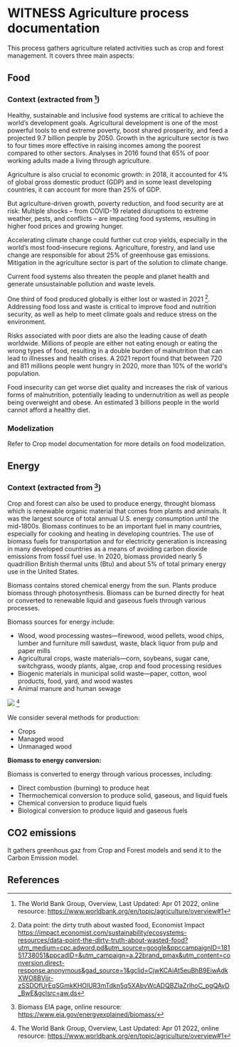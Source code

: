 # WITNESS Agriculture process documentation

This process gathers agriculture related activities such as crop and forest management. It covers three main aspects:

## Food

### Context (extracted from [^1])

Healthy, sustainable and inclusive food systems are critical to achieve the world’s development goals. Agricultural
development is one of the most powerful tools to end extreme poverty, boost shared prosperity, and feed a projected 9.7
billion people by 2050. Growth in the agriculture sector is two to four times more effective in raising incomes among
the poorest compared to other sectors. Analyses in 2016 found that 65% of poor working adults made a living through
agriculture.

Agriculture is also crucial to economic growth: in 2018, it accounted for 4% of global gross domestic product (GDP) and
in some least developing countries, it can account for more than 25% of GDP.

But agriculture-driven growth, poverty reduction, and food security are at risk: Multiple shocks – from COVID-19 related
disruptions to extreme weather, pests, and conflicts – are impacting food systems, resulting in higher food prices and
growing hunger.

Accelerating climate change could further cut crop yields, especially in the world’s most food-insecure regions.
Agriculture, forestry, and land use change are responsible for about 25% of greenhouse gas emissions. Mitigation in the
agriculture sector is part of the solution to climate change.

Current food systems also threaten the people and planet health and generate unsustainable pollution and waste levels.

One third of food produced globally is either lost or wasted in 2021 [^3]. Addressing food loss and waste is critical to improve food and nutrition security, as well as help to meet climate goals and reduce stress on the environment.

Risks associated with poor diets are also the leading cause of death worldwide. Millions of people are either not eating
enough or eating the wrong types of food, resulting in a double burden of malnutrition that can lead to illnesses and
health crises. A 2021 report found that between 720 and 811 millions people went hungry in 2020, more than 10% of the
world's population.

Food insecurity can get worse diet quality and increases the risk of various forms of malnutrition, potentially leading to
undernutrition as well as people being overweight and obese. An estimated 3 billions people in the world cannot afford a
healthy diet.

### Modelization

Refer to Crop model documentation for more details on food modelization.

## Energy

### Context (extracted from [^2])

Crop and forest can also be used to produce energy, throught biomass which is renewable organic material that comes from
plants and animals. It was the largest source of total annual U.S. energy consumption until the mid-1800s. Biomass
continues to be an important fuel in many countries, especially for cooking and heating in developing countries. The use
of biomass fuels for transportation and for electricity generation is increasing in many developed countries as a means
of avoiding carbon dioxide emissions from fossil fuel use. In 2020, biomass provided nearly 5 quadrillion British
thermal units (Btu) and about 5% of total primary energy use in the United States.

Biomass contains stored chemical energy from the sun. Plants produce biomass through photosynthesis. Biomass can be
burned directly for heat or converted to renewable liquid and gaseous fuels through various processes.

Biomass sources for energy include:

- Wood, wood processing wastes—firewood, wood pellets, wood chips, lumber and furniture mill sawdust, waste, black liquor from pulp and paper mills
- Agricultural crops, waste materials—corn, soybeans, sugar cane, switchgrass, woody plants, algae, crop and
  food processing residues
- Biogenic materials in municipal solid waste—paper, cotton, wool products, food, yard, and wood wastes
- Animal manure and human sewage

![](biomass_prod.PNG) [^1]

We consider several methods for production:

- Crops
- Managed wood
- Unmanaged wood

**Biomass to energy conversion:**

Biomass is converted to energy through various processes, including:

- Direct combustion (burning) to produce heat
- Thermochemical conversion to produce solid, gaseous, and liquid fuels
- Chemical conversion to produce liquid fuels
- Biological conversion to produce liquid and gaseous fuels

## CO2 emissions

It gathers greenhous gaz from Crop and Forest models and send it to the Carbon Emission model.

## References

[^1]:
    The World Bank Group, Overview, Last Updated: Apr 01 2022, online
    resource: <https://www.worldbank.org/en/topic/agriculture/overview#1>

[^2]: Biomass EIA page, online resource: <https://www.eia.gov/energyexplained/biomass/>

[^3]: Data point: the dirty truth about wasted food, Economist Impact <https://impact.economist.com/sustainability/ecosystems-resources/data-point-the-dirty-truth-about-wasted-food?utm_medium=cpc.adword.pd&utm_source=google&ppccampaignID=18151738051&ppcadID=&utm_campaign=a.22brand_pmax&utm_content=conversion.direct-response.anonymous&gad_source=1&gclid=CjwKCAiAt5euBhB9EiwAdkXWO8BVjjr-zSSDOfUrEqSGmkKHOlUR3mTdkn5q5XAbvWcADQBZlaZrlhoC_pgQAvD_BwE&gclsrc=aw.ds>

